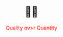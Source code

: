 <h1 align="center">
  👩‍💻
</h1>
<p align="center", style="color: red">
  Quality ov>r Quantity
</p







